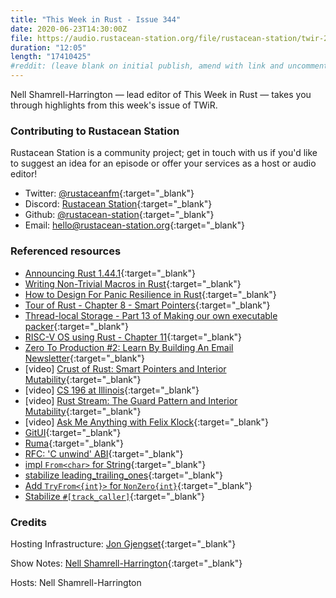 ```yaml
---
title: "This Week in Rust - Issue 344"
date: 2020-06-23T14:30:00Z
file: https://audio.rustacean-station.org/file/rustacean-station/twir-2020-06-23.mp3
duration: "12:05"
length: "17410425"
#reddit: (leave blank on initial publish, amend with link and uncomment this line after Reddit thread has been posted)
---
```


Nell Shamrell-Harrington — lead editor of This Week in Rust — takes you through highlights from this week's issue of TWiR.

<!--
The episode introduction goes here.
The first paragraph should ideally be short, and is used in various
places as a "short description" for the episode. Any subsequent
paragraphs show up as "expanded description".
-->

### Contributing to Rustacean Station

<!-- You can probably leave this as-is -->

Rustacean Station is a community project; get in touch with us if you'd like to suggest an idea for an episode or offer your services as a host or audio editor!

 - Twitter: [@rustaceanfm](https://twitter.com/rustaceanfm){:target="_blank"}
 - Discord: [Rustacean Station](https://discord.gg/cHc3Gyc){:target="_blank"}
 - Github: [@rustacean-station](https://github.com/rustacean-station/){:target="_blank"}
 - Email: [hello@rustacean-station.org](mailto:hello@rustacean-station.org){:target="_blank"}

### Referenced resources

* [Announcing Rust 1.44.1](https://blog.rust-lang.org/2020/06/18/Rust.1.44.1.html){:target="_blank"}
* [Writing Non-Trivial Macros in Rust](http://adventures.michaelfbryan.com/posts/non-trivial-macros/){:target="_blank"}
* [How to Design For Panic Resilience in Rust](https://towardsdatascience.com/how-to-design-for-panic-resilience-in-rust-55d5fd2478b9){:target="_blank"}
* [Tour of Rust - Chapter 8 - Smart Pointers](https://tourofrust.com/chapter_8_en.html){:target="_blank"}
* [Thread-local Storage - Part 13 of Making our own executable packer](https://fasterthanli.me/blog/2020/thread-local-storage/){:target="_blank"}
* [RISC-V OS using Rust - Chapter 11](http://osblog.stephenmarz.com/ch11.html){:target="_blank"}
* [Zero To Production #2: Learn By Building An Email Newsletter](https://www.lpalmieri.com/posts/2020-06-21-zero-to-production-2-learn-by-building-an-email-newsletter/){:target="_blank"}
* [video] [Crust of Rust: Smart Pointers and Interior Mutability](https://www.youtube.com/watch?v=8O0Nt9qY_vo){:target="_blank"}
* [video] [CS 196 at Illinois](https://www.youtube.com/channel/UCRA18QWPzB7FYVyg0WFKC6g/videos){:target="_blank"}
* [video] [Rust Stream: The Guard Pattern and Interior Mutability](https://www.youtube.com/watch?v=lmEKIvLh9D4&feature=youtu.be){:target="_blank"}
* [video] [Ask Me Anything with Felix Klock](https://www.youtube.com/watch?v=jGgQmnPH0dQ&feature=youtu.be&t=28792){:target="_blank"}
* [GitUI](https://github.com/extrawurst/gitui){:target="_blank"}
* [Ruma](https://github.com/ruma/ruma){:target="_blank"}
* [RFC: 'C unwind' ABI](https://github.com/rust-lang/rfcs/pull/2945){:target="_blank"}
* [impl `From<char>` for String](https://github.com/rust-lang/rust/pull/73466){:target="_blank"}
* [stabilize leading_trailing_ones](https://github.com/rust-lang/rust/pull/73032){:target="_blank"}
* [Add `TryFrom<{int}>` for `NonZero{int}`](https://github.com/rust-lang/rust/pull/72717){:target="_blank"}
* [Stabilize `#[track_caller]`](https://github.com/rust-lang/rust/pull/72445){:target="_blank"}

### Credits

Hosting Infrastructure: [Jon Gjengset](https://twitter.com/jonhoo/){:target="_blank"}

Show Notes: [Nell Shamrell-Harrington](https://twitter.com/nellshamrell){:target="_blank"}

Hosts: Nell Shamrell-Harrington
